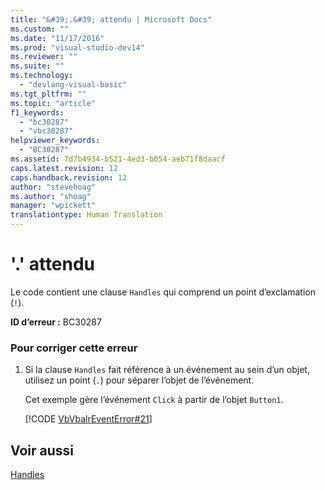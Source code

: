 ```yaml
---
title: "&#39;.&#39; attendu | Microsoft Docs"
ms.custom: ""
ms.date: "11/17/2016"
ms.prod: "visual-studio-dev14"
ms.reviewer: ""
ms.suite: ""
ms.technology: 
  - "devlang-visual-basic"
ms.tgt_pltfrm: ""
ms.topic: "article"
f1_keywords: 
  - "bc30287"
  - "vbc30287"
helpviewer_keywords: 
  - "BC30287"
ms.assetid: 7d7b4934-b521-4ed3-b054-aeb71f8daacf
caps.latest.revision: 12
caps.handback.revision: 12
author: "stevehoag"
ms.author: "shoag"
manager: "wpickett"
translationtype: Human Translation
---
```

# &#39;.&#39; attendu
Le code contient une clause `Handles` qui comprend un point d’exclamation \(`!`\).  
  
 **ID d’erreur :** BC30287  
  
### Pour corriger cette erreur  
  
1.  Si la clause `Handles` fait référence à un événement au sein d’un objet, utilisez un point \(`.`\) pour séparer l’objet de l’événement.  
  
     Cet exemple gère l’événement `Click` à partir de l’objet `Button1`.  
  
     [!CODE [VbVbalrEventError#21](../CodeSnippet/VS_Snippets_VBCSharp/VbVbalrEventError#21)]  
  
## Voir aussi  
 [Handles](../../visual-basic/language-reference/statements/handles-clause.md)